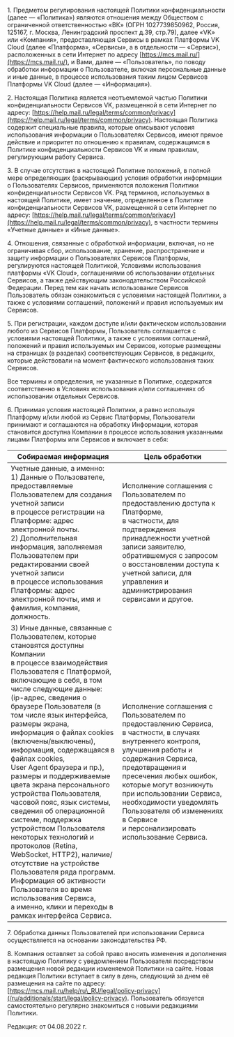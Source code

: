 1\. Предметом регулирования настоящей Политики конфиденциальности (далее — «Политика») являются отношения между Обществом с ограниченной ответственностью «ВК» (ОГРН 1027739850962, Россия, 125167, г. Москва, Ленинградский проспект д.39, стр.79), далее «VK» или «Компания», предоставляющая Сервисы в рамках Платформы VK Cloud (далее «Платформа», «Сервисы», а в отдельности — «Сервис»), расположенных в сети Интернет по адресу [https://mcs.mail.ru/](https://mcs.mail.ru/), и Вами, далее — «Пользователь», по поводу обработки информации о Пользователе, включая персональные данные и иные данные, в процессе использования таким лицом Сервисов Платформы VK Cloud (далее — «Информация»).

2\. Настоящая Политика является неотъемлемой частью Политики конфиденциальности Сервисов VK, размещенной в сети Интернет по адресу: [https://help.mail.ru/legal/terms/common/privacy](https://help.mail.ru/legal/terms/common/privacy). Настоящая Политика содержит специальные правила, которые описывают условия использования информации о Пользователях Сервисов, имеют прямое действие и приоритет по отношению к правилам, содержащимся в Политике конфиденциальности Сервисов VK и иным правилам, регулирующим работу Сервиса.

3\. В случае отсутствия в настоящей Политике положений, в полной мере определяющих (раскрывающих) условия обработки информации о Пользователях Сервисов, применяются положения Политики конфиденциальности Сервисов VK. Ряд терминов, используемых в настоящей Политике, имеет значение, определенное в Политике конфиденциальности Сервисов VK, размещенной в сети Интернет по адресу: [https://help.mail.ru/legal/terms/common/privacy](https://help.mail.ru/legal/terms/common/privacy), в частности термины «Учетные данные» и «Иные данные».

4\. Отношения, связанные с обработкой информации, включая, но не ограничивая сбор, использование, хранение, распространение и защиту информации о Пользователях Сервисов Платформы, регулируются настоящей Политикой, Условиями использования платформы «VK Cloud», соглашениями об использовании отдельных Сервисов, а также действующим законодательством Российской Федерации. Перед тем как начать использование Сервисов Пользователь обязан ознакомиться с условиями настоящей Политики, а также с условиями соглашений, положений и правил используемых им Сервисов.

5\. При регистрации, каждом доступе и/или фактическом использовании любого из Сервисов Платформы, Пользователь соглашается с условиями настоящей Политики, а также с условиями соглашений, положений и правил используемых им Сервисов, которые размещены на страницах (в разделах) соответствующих Сервисов, в редакциях, которые действовали на момент фактического использования таких Сервисов.

Все термины и определения, не указанные в Политике, содержатся соответственно в Условиях использования и/или соглашениях об использовании отдельных Сервисов.

6\. Принимая условия настоящей Политики, а равно используя Платформу и/или любой из Сервис Платформы, Пользователи принимают и соглашаются на обработку Информации, которая становится доступна Компании в процессе использования указанными лицами Платформы или Сервисов и включает в себя:

| Собираемая информация | Цель обработки |
| -------- | --------- |
| Учетные данные, а именно:<br />1) Данные о Пользователе, предоставляемые Пользователем для создания учетной записи<br />в процессе регистрации на Платформе: адрес электронной почты.<br />2) Дополнительная информация, заполняемая Пользователем при редактировании своей учетной записи<br />в процессе использования Платформы: адрес электронной почты, имя и фамилия, компания, должность. | Исполнение соглашения с Пользователем по предоставлению доступа к Платформе,<br />в частности, для подтверждения принадлежности учетной записи заявителю,<br />обратившемуся с запросом о восстановлении доступа к учетной записи, для<br />управления и администрирования сервисами и другое. |
| 3) Иные данные, связанные с Пользователем, которые становятся доступны Компании<br />в процессе взаимодействия Пользователя с Платформой, включающие в себя, в том числе следующие данные:<br />(ip-адрес, сведения о браузере Пользователя (в том числе язык интерфейса, размеры экрана,<br />информация о файлах cookies (включены/выключены), информация, содержащаяся в файлах cookies,<br />User Agent браузера и пр.), размеры и поддерживаемые цвета экрана персонального устройства Пользователя,<br />часовой пояс, язык системы, сведения об операционной системе, поддержка устройством Пользователя<br />некоторых технологий и протоколов (Retina, WebSocket, HTTP2), наличие/отсутствие на устройстве Пользователя ряда программ.<br />Информация об активности Пользователя во время использования Сервиса,<br />а именно, клики и переходы в рамках интерфейса Сервиса. | Исполнение соглашения с Пользователем по предоставлению Сервиса,<br />в частности, в случаях внутреннего контроля, улучшения работы и содержания Сервиса,<br />предотвращения и пресечения любых ошибок, которые могут возникнуть при использовании Сервиса,<br />необходимости уведомлять Пользователя об изменениях в Сервисе<br />и персонализировать использование Сервиса. |

7\. Обработка данных Пользователей при использовании Сервиса осуществляется на основании законодательства РФ.

8\. Компания оставляет за собой право вносить изменения и дополнения в настоящую Политику с уведомлением Пользователя посредством размещения новой редакции изменяемой Политики на сайте. Новая редакция Политики вступает в силу в день, следующий за днем её размещения на сайте по адресу: [https://mcs.mail.ru/help/ru\_RU/legal/policy-privacy](/ru/additionals/start/legal/policy-privacy). Пользователь обязуется самостоятельно регулярно знакомиться с новыми редакциями Политики.

Редакция: от 04.08.2022 г.
